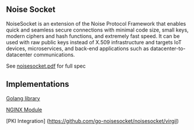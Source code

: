 Noise Socket
---------
NoiseSocket is an extension of the Noise Protocol Framework that enables quick and seamless secure connections with minimal code size, small keys, modern ciphers and hash functions, and extremely fast speed. It can be used with raw public keys instead of X.509 infrastructure and targets IoT devices, microservices, and back-end applications such as datacenter-to-datacenter communications.

See  [noisesocket.pdf](output/noisesocket.pdf) for full spec

Implementations
--------------

[Golang library](https://github.com/go-noisesocket/noisesocket/)

[NGINX Module](https://github.com/VirgilSecurity/virgil-nginx-noise-socket)

[PKI Integration] (https://github.com/go-noisesocket/noisesocket/virgil)
